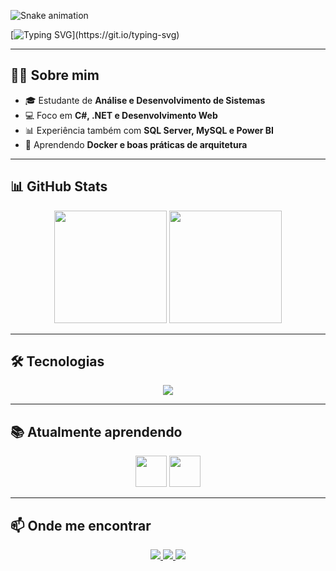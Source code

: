 <!-- Animação Snake -->
![Snake animation](https://github.com/luizfelipearmendro/luizfelipearmendro/blob/output/github-contribution-grid-snake.svg)

<!-- Texto animado -->
[![Typing SVG](https://readme-typing-svg.demolab.com?font=Fira+Code&pause=1000&center=true&vCenter=true&width=500&color=F8F8F2&lines=Hello%2C+I'm+Luiz+Felipe;Welcome+to+my+GitHub!)](https://git.io/typing-svg)

---

## 👨‍💻 Sobre mim
- 🎓 Estudante de **Análise e Desenvolvimento de Sistemas**  
- 💻 Foco em **C#, .NET e Desenvolvimento Web**  
- 📊 Experiência também com **SQL Server, MySQL e Power BI**  
- 🌱 Aprendendo **Docker e boas práticas de arquitetura**  

---

## 📊 GitHub Stats
<div align="center">
  <img height="180em" src="https://github-readme-stats.vercel.app/api?username=luizfelipearmendro&show_icons=true&theme=github_dark&include_all_commits=true&count_private=true"/>
  <img height="180em" src="https://github-readme-stats.vercel.app/api/top-langs/?username=luizfelipearmendro&layout=compact&langs_count=7&theme=github_dark"/>
</div>

---

## 🛠️ Tecnologias
<p align="center">
  <a href="https://skillicons.dev">
    <img src="https://skillicons.dev/icons?i=git,html,css,cs,dotnet,figma,mysql,netlify,visualstudio,vscode&theme=dark" />
  </a>
</p>

---

## 📚 Atualmente aprendendo
<p align="center">
  <img src="https://icongr.am/devicon/dot-net-plain-wordmark.svg?size=128&color=currentColor" width="50" height="50"/> 
  <img src="https://icongr.am/devicon/docker-original-wordmark.svg?size=128&color=currentColor" width="50" height="50"/>
</p>

---

## 📫 Onde me encontrar
<p align="center">
  <a href="https://instagram.com/aarmendro" target="_blank">
    <img src="https://img.shields.io/badge/Instagram-111?style=for-the-badge&logo=instagram&logoColor=E4405F"/>
  </a>
  <a href="mailto:contato@luizarmendro" target="_blank">
    <img src="https://img.shields.io/badge/Email-111?style=for-the-badge&logo=gmail&logoColor=D14836"/>
  </a>
  <a href="https://www.linkedin.com/in/luiz-felipe-dias-armendro" target="_blank">
    <img src="https://img.shields.io/badge/LinkedIn-111?style=for-the-badge&logo=linkedin&logoColor=0A66C2"/>
  </a>
</p>
